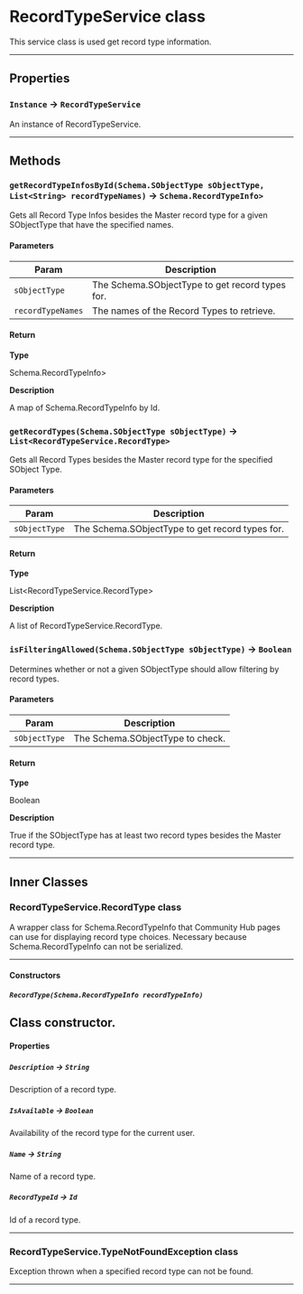 # RecordTypeService class

This service class is used get record type information.

---
## Properties

### `Instance` → `RecordTypeService`

An instance of RecordTypeService.

---
## Methods
### `getRecordTypeInfosById(Schema.SObjectType sObjectType, List<String> recordTypeNames)` → `Schema.RecordTypeInfo>`

Gets all Record Type Infos besides the Master record type for a given SObjectType that have the specified names.

#### Parameters
|Param|Description|
|-----|-----------|
|`sObjectType` |  The Schema.SObjectType to get record types for. |
|`recordTypeNames` |  The names of the Record Types to retrieve. |

#### Return

**Type**

Schema.RecordTypeInfo>

**Description**

A map of Schema.RecordTypeInfo by Id.

### `getRecordTypes(Schema.SObjectType sObjectType)` → `List<RecordTypeService.RecordType>`

Gets all Record Types besides the Master record type for the specified SObject Type.

#### Parameters
|Param|Description|
|-----|-----------|
|`sObjectType` |  The Schema.SObjectType to get record types for. |

#### Return

**Type**

List<RecordTypeService.RecordType>

**Description**

A list of RecordTypeService.RecordType.

### `isFilteringAllowed(Schema.SObjectType sObjectType)` → `Boolean`

Determines whether or not a given SObjectType should allow filtering by record types.

#### Parameters
|Param|Description|
|-----|-----------|
|`sObjectType` |  The Schema.SObjectType to check. |

#### Return

**Type**

Boolean

**Description**

True if the SObjectType has at least two record types besides the Master record type.

---
## Inner Classes

### RecordTypeService.RecordType class

A wrapper class for Schema.RecordTypeInfo that Community Hub pages can use for displaying record type choices. Necessary because Schema.RecordTypeInfo can not be serialized.

---
#### Constructors
##### `RecordType(Schema.RecordTypeInfo recordTypeInfo)`

Class constructor.
---
#### Properties

##### `Description` → `String`

Description of a record type.

##### `IsAvailable` → `Boolean`

Availability of the record type for the current user.

##### `Name` → `String`

Name of a record type.

##### `RecordTypeId` → `Id`

Id of a record type.

---
### RecordTypeService.TypeNotFoundException class

Exception thrown when a specified record type can not be found.

---
